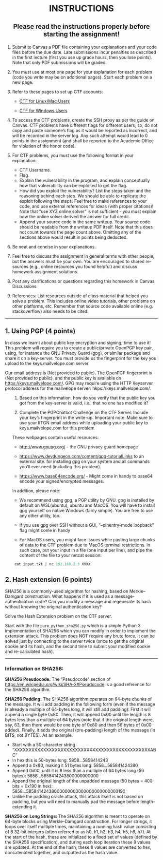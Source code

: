 # <p style="text-align: center;">INSTRUCTIONS</p>
## <p style="text-align: center;">Please read the instructions properly before starting the assignment! </p>

1. Submit to Canvas a PDF file containing your explanations and your code files before the due date. Late submissions incur penalties as described in the first lecture (first you use up grace hours, then you lose points). Note that only PDF submissions will be graded.

2. You must use at most one page for your explanation for each problem (code you write may be on additional pages). Start each problem on a new page.

3. Refer to these pages to set up CTF accounts:

<ul><ul>
<li> 

[CTF for Linux/Mac Users](https://canvas.instructure.com/courses/6004067/pages/connecting-to-the-ctf-server-for-linux-slash-mac)

<li>  

[CTF for Windows Users](https://canvas.instructure.com/courses/6004067/pages/connecting-to-the-ctf-server-for-linux-slash-mac)

</ul></ul>

4. To access the CTF problems, create the SSH proxy as per the guide on Canvas. CTF problems have different flags for different users; so, do not copy and paste someone’s flag as it would be reported as incorrect, and will be recorded in the server log. Any such attempt would lead to 0 points in the assignment (and shall be reported to the Academic Office for violation of the honor code).

5. For CTF problems, you must use the following format in your explanation:
<ul><ul>

<li>CTF Username.  

<li>Flag.  

<li> Explain the vulnerability in the program, and explain conceptually how that vulnerability can be exploited to get the flag.  

<li> How did you exploit the vulnerability? List the steps taken and the reasoning behind each step. We should be able to replicate the exploit following the steps. Feel free to make references to your code, and use external references for ideas (with proper citations)! Note that ”use XYZ online solver” is not sufficient - you must explain how the online solver derived the answer for full credit.

<li>Append your source code in the same writeup. Your source code should be readable from the writeup PDF itself. Note that this does not count towards the page count above.
Omitting any of the sections above would result in points being deducted.

</ul></ul>

6. Be neat and concise in your explanations.

7. Feel free to discuss the assignment in general terms with other people, but the answers must be your own. You are encouraged to shared re- sources (e.g., online resources you found helpful) and discuss homework assignment solutions.

8. Post any clarifications or questions regarding this homework in Canvas Discussions

9. References: List resources outside of class material that helped you solve a problem. This includes online video tutorials, other problems on other platforms, etc. Remember that source code available online (e.g. stackoverflow) also needs to be cited.

--- 

## 1. Using PGP (4 points)

In class we learnt about public key encryption and signing, time to use it! This problem will require you to create a public/private OpenPGP key pair, using, for instance the GNU Privacy Guard (gpg), or similar package and share it on a key-server. You must provide us the fingerprint for the key you upload to the keys.mailvelope.com server.

Our email address is (Not provided to public). The OpenPGP fingerprint is (Not provided to public), and the public key is available on https://keys.mailvelope.com/. GPG may require using the HTTP Keyserver protocol address for the mailvelope server: hkps://keys.mailvelope.com/.

<ul>

1. Based on this information, how do you verify that the public key you got from the key-server is valid, i.e., that no one has modified it?

2. Complete the PGPChatbot Challenge on the CTF Server. Include your key’s fingerprint in the write-up.
Important note: Make sure to use your IITGN email address while uploading your public key to keys.mailvelope.com for this problem.

These webpages contain useful resources:

* http://www.gnupg.org/ - the GNU privacy guard homepage

* https://www.devdungeon.com/content/gpg-tutorialLinks to an external site. for installing gpg on your system and all commands you’ll ever need (including this problem).

* https://www.base64encode.org/ - Might come in handy to base64 encode your signed/encrypted messages.

In addition, please note:

* We recommend using gpg, a PGP utility by GNU. gpg is installed by default on WSL(ubuntu), ubuntu and MacOS. You will have to install gpg yourself on native Windows (fairly simple). You are free to use any other utility, too.

* If you use gpg over SSH without a GUI, ”–pinentry-mode loopback” flag might come in handy

* For MacOS users, you might face issues while pasting large chunks of data to the CTF problem due to MacOS terminal restrictions. In such case, put your input in a file (one input per line), and pipe the content of the file to your netcat session:


```ps
 cat input.txt | nc 192.168.2.3 XXXX
```

</ul>

## 2. Hash extension (6 points)
SHA256 is a commonly-used algorithm for hashing, based on Merkle–Damgard construction. What happens if it is used as a message-authentication code? Can you modify a message and regenerate its hash without knowing the original authentication key?

Solve the Hash Extension problem on the CTF server.

Start with the file ```pure_python_sha256.py``` which is a simple Python 3 implementation of SHA256 which you can modify in order to implement the extension attack. This problem does NOT require any brute force, it can be solved just by connecting to the server twice (once to get the original cookie and its hash, and the second time to submit your modified cookie and re-calculated hash).

--- 
### Information on SHA256: 


<b>SHA256 Pseudocode:</b> The ”Pseudocode” section of https://en.wikipedia.org/wiki/SHA-2#Pseudocode is a good reference for the SHA256 algorithm.

<b>SHA256 Padding:</b> The SHA256 algorithm operates on 64-byte chunks of the message. It will add padding in the following form (even if the message is already a multiple of 64-bytes long, it will still add padding): First it will append a single byte 0x80. Then, it will append 0x00 until the length is 8 bytes less than a multiple of 64 bytes (note that if the original length were, say, 63, then there would be one byte of 0x80 and then 56 bytes of 0x00 added). Finally, it adds the original (pre-padding) length of the message (in BITS, not BYTES). As an example:

* Start with a 50-character string ”XXXXXXXXXXXXXXXXXXXXXXXXXXXXXXXXXXXXXXXXXXXXXXXABC”
* In hex this is 50-bytes long: 5858...5858414243
* Append a 0x80, making it 51 bytes long: 5858...585841424380
* Append 0x00, until it is 8 less than a multiple of 64 bytes long (56 bytes): 5858...5858414243800000000000
* Append the original length of the unpadded message (50 bytes = 400 bits = 0x190 in hex): 5858...58584142438000000000000000000000000190
* Unlike the padding oracle attack, this attack itself is not based on padding, but you will need to manually pad the message before length-extending it.

<b>SHA256 on Long Strings: </b> The SHA256 algorithm is meant to operate on 64-byte blocks using Merkle–Damgard construction. For longer strings, it loops over itself multiple times, maintaining a running hash value consisting of 8 32-bit integers (often referred to as h0, h1, h2, h3, h4, h5, h6, h7). At the start of the hash, these are initialized to a fixed set of values (defined by the SHA256 specification), and during each loop iteration these 8 values are updated. At the end of the hash, these 8 values are converted to hex, concatenated together, and outputted as the hash value.  